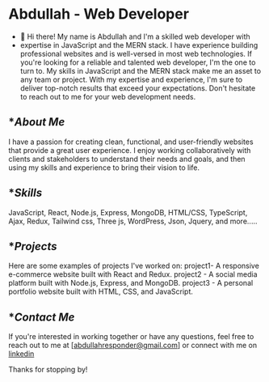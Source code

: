 # Abdullah - Web Developer

- 👋 Hi there! My name is Abdullah and I'm a skilled web developer with 
- expertise in JavaScript and the MERN stack.
I have experience building professional websites and is well-versed
in most web technologies. If you're looking for a reliable and talented 
web developer, I'm the one to turn to. My skills in JavaScript 
and the MERN stack make me an asset to any team or project. With my 
expertise and experience, I'm sure to deliver top-notch results
that exceed your expectations.
Don't hesitate to reach out to me for your web development needs. 




## **About Me*

I have a passion for creating clean, functional, and user-friendly websites that provide a great user experience.
I enjoy working collaboratively with clients and stakeholders to understand their needs and goals,
and then using my skills and experience to bring their vision to life.




## **Skills*

JavaScript,
React,
Node.js,
Express,
MongoDB,
HTML/CSS,
TypeScript,
Ajax,
Redux,
Tailwind css,
Three js,
WordPress,
Json,
Jquery,      and more.....




## **Projects*

Here are some examples of projects I've worked on:
project1- A responsive e-commerce website built with React and Redux.
project2 - A social media platform built with Node.js, Express, and MongoDB.
project3 - A personal portfolio website built with HTML, CSS, and JavaScript.




 ## **Contact Me*

If you're interested in working together or have any questions,
feel free to reach out to me at [abdullahresponder@gmail.com] or connect with me on [linkedin]( https://www.linkedin.com/in/abdullah-future-b52323280/)

Thanks for stopping by!
